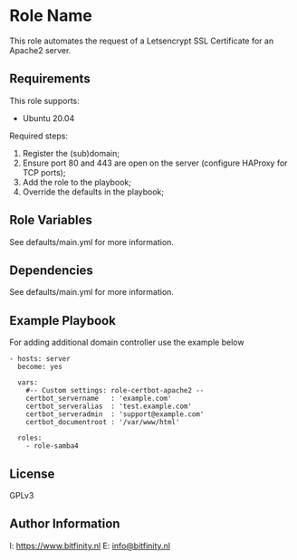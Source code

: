 Role Name
=========

This role automates the request of a Letsencrypt SSL Certificate for an Apache2 server.

Requirements
------------

This role supports:
- Ubuntu 20.04

Required steps:
1. Register the (sub)domain; 
2. Ensure port 80 and 443 are open on the server (configure HAProxy for TCP ports);
3. Add the role to the playbook;
4. Override the defaults in the playbook;

Role Variables
--------------

See defaults/main.yml for more information.

Dependencies
------------

See defaults/main.yml for more information.

Example Playbook
----------------

For adding additional domain controller use the example below

    - hosts: server
      become: yes

      vars:
        #-- Custom settings: role-certbot-apache2 --
        certbot_servername   : 'example.com'
        certbot_serveralias  : 'test.example.com'
        certbot_serveradmin  : 'support@example.com'
        certbot_documentroot : '/var/www/html'
        
      roles:
        - role-samba4

License
-------

GPLv3

Author Information
------------------

I: https://www.bitfinity.nl
E: info@bitfinity.nl

